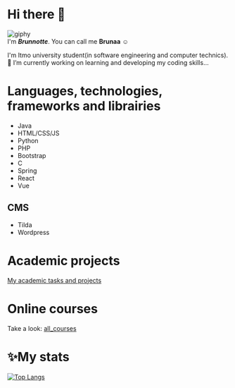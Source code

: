 ## <h1>Hi there 👋</h1>
![giphy](https://user-images.githubusercontent.com/82088279/177901847-89d24bcf-564f-45b6-a77f-09d92f624a1f.gif)<br/>
I'm <strong><i>Brunnotte</i></strong>. You can call me <strong>Brunaa</strong> ☺️
<p>I'm Itmo university student(in software engineering and computer technics).<br/>
🔭 I’m currently working on learning and developing my coding skills...</p>

## <h1>Languages, technologies, frameworks and librairies</h1>
- Java
- HTML/CSS/JS
- Python
- PHP
- Bootstrap
- C
- Spring
- React
- Vue

## CMS
- Tilda
- Wordpress

## <h1>Academic projects</h1>
[My academic tasks and projects](https://gitlab.se.ifmo.ru/briseisse)

## <h1>Online courses</h1>
Take a look:
[all_courses](https://docs.google.com/document/d/1mfTHjF9DO8iUCJ9De_ZgRl9xXHZuKEUh03KM3ziEnFM/edit?usp=sharing)

## <h1>✨My stats</h1>
[![Top Langs](https://github-readme-stats.vercel.app/api/top-langs/?username=sabahoth01)](https://github.com/sabahoth01/github-readme-stats)

<!--
**sabahoth01/sabahoth01** is a ✨ _special_ ✨ repository because its `README.md` (this file) appears on your GitHub profile.

Here are some ideas to get you started:

- 🔭 I’m currently working on ...
- 🌱 I’m currently learning ...
- 👯 I’m looking to collaborate on ...
- 🤔 I’m looking for help with ...
- 💬 Ask me about ...
- 📫 How to reach me: ...
- 😄 Pronouns: ...
- ⚡ Fun fact: ...
-->
